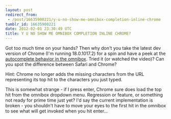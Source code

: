 ```yaml
---
layout: post
redirect_from:
 - /post/16635900221/y-u-no-show-me-omnibox-completion-inline-chrome
tumblr_id: 16635900221
date: 2012-02-01 23:30:49 UTC
title: Y U NO SHOW ME OMNIBOX COMPLETION INLINE CHROME?
---
```


Got too much time on your hands? Then why don't you take the latest dev version of Chrome (I'm running 18.0.1017.2) for a spin and have a peek at the [autocomplete behavior in the omnibox](http://d.pr/M9IU). Tried it (or watched the video)? Can you spot the difference between Safari and Chrome?

Hint: Chrome no longer adds the missing characters from the URL representing its top hit to the characters you just typed.

This is somewhat strange - if I press enter, Chrome sure does load the top hit from the omnibox dropdown menu. Regression or feature, or something not ready for prime time just yet? I'd say the current implementation is broken - you shouldn't have to move your eyes to the first hit in the omnibox to see what will get invoked when you hit enter...
